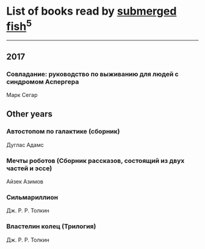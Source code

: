 # List of books read by [submerged fish](http://openid.yandex.ru/submerged.in/)<sup>5</sup>
---

## 2017

### Совладание: руководство по выживанию для людей с синдромом Аспергера
Марк Сегар



## Other years

### Автостопом по галактике (сборник)
Дуглас Адамс


### Мечты роботов (Сборник рассказов, состоящий из двух частей и эссе)
Айзек Азимов


### Сильмариллион
Дж. Р. Р. Толкин


### Властелин колец (Трилогия)
Дж. Р. Р. Толкин



